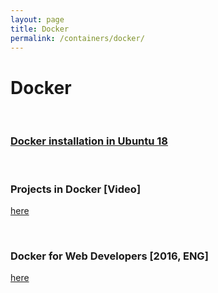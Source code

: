 ```yaml
---
layout: page
title: Docker
permalink: /containers/docker/
---
```


# Docker

<br/>

### [Docker installation in Ubuntu 18](/containers/docker/install/)

<br/>

### Projects in Docker [Video]

<a href="https://github.com/marley-nodejs/Projects-in-Docker">here</a>


<br/>

### Docker for Web Developers [2016, ENG]

<a href="https://bitbucket.org/marley-nodejs/docker-for-web-developers/">here</a>